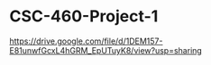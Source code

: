 # CSC-460-Project-1

https://drive.google.com/file/d/1DEM157-E81unwfGcxL4hGRM_EpUTuyK8/view?usp=sharing
